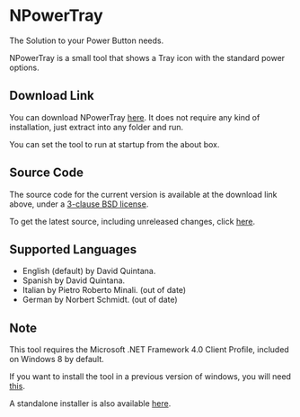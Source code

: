 NPowerTray
==========

The Solution to your Power Button needs.

NPowerTray is a small tool that shows a Tray icon with the standard power options.

Download Link
-------------

You can download NPowerTray [here](https://github.com/gigaherz/NPowerTray/releases/latest). It does not require any kind of installation, just extract into any folder and run.

You can set the tool to run at startup from the about box.

Source Code
-----------

The source code for the current version is available at the download link above, under a [3-clause BSD license](http://gigaherz.github.io/NPowerTray/license.html).

To get the latest source, including unreleased changes, click [here](https://github.com/gigaherz/NPowerTray/archive/master.zip).

Supported Languages
-------------------

*   English (default) by David Quintana.
*   Spanish by David Quintana.
*   Italian by Pietro Roberto Minali. (out of date)
*   German by Norbert Schmidt. (out of date)

Note
----

This tool requires the Microsoft .NET Framework 4.0 Client Profile, included on Windows 8 by default.

If you want to install the tool in a previous version of windows, you will need [this](http://www.microsoft.com/download/en/details.aspx?id=17113).

A standalone installer is also available [here](http://www.microsoft.com/download/en/details.aspx?id=24872).
